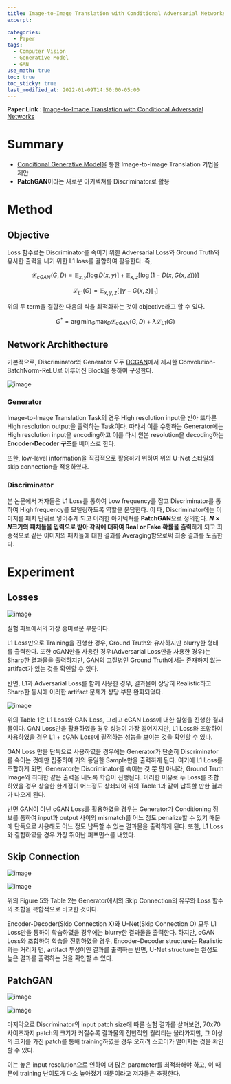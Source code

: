 ```yaml
---
title: Image-to-Image Translation with Conditional Adversarial Networks
excerpt:

categories:
  - Paper
tags:
  - Computer Vision
  - Generative Model
  - GAN
use_math: true
toc: true
toc_sticky: true
last_modified_at: 2022-01-09T14:50:00-05:00
---
```


**Paper Link** : [Image-to-Image Translation with Conditional Adversarial Networks](https://arxiv.org/pdf/1611.07004v3.pdf)

# Summary

* [Conditional Generative Model](https://shjas94.github.io/paper/cGAN/)을 통한 Image-to-Image Translation 기법을 제안
* **PatchGAN**이라는 새로운 아키텍쳐를 Discriminator로 활용
  
# Method

## Objective

Loss 함수로는 Discriminator를 속이기 위한 Adversarial Loss와 Ground Truth와 유사한 출력을 내기 위한 L1 loss를 결합하여 활용한다.
즉,

$$ \displaystyle{\mathcal{L}_{cGAN}(G, D) = \mathbb{E}_{x, y}[\log D(x, y)]+\mathbb{E}_{x,z}[\log (1-D(x, G(x,z)))]} $$

$$ \displaystyle{\mathcal{L}_{L1}(G) = \mathbb{E}_{x,y,z}[\lVert y-G(x,z)\rVert_1]}$$

위의 두 term을 결합한 다음의 식을 최적화하는 것이 objective라고 할 수 있다.

$$ \displaystyle{G^* = \arg \min_G\max_D\mathcal{L}_{cGAN}(G, D) +\lambda\mathcal{L}_{L1}(G)} $$

## Network Archithecture

기본적으로, Discriminator와 Generator 모두 [DCGAN](https://shjas94.github.io/paper/DCGAN/)에서 제시한 Convolution-BatchNorm-ReLU로 이루어진 Block을 통하여 구성한다. 

![image](https://user-images.githubusercontent.com/25663769/148549741-21f92857-57b3-4ff5-ac95-f768cc026635.png)


### Generator

Image-to-Image Translation Task의 경우 High resolution input을 받아 또다른 High resolution output을 출력하는 Task이다. 따라서 이를 수행하는 Generator에는 High resolution input을 encoding하고 이를 다시 원본 resolution을 decoding하는 **Encoder-Decoder 구조**를 베이스로 한다. 

또한, low-level information을 직접적으로 활용하기 위하여 위의 U-Net 스타일의 skip connection을 적용하였다.


### Discriminator

본 논문에서 저자들은 L1 Loss를 통하여 Low frequency를 잡고 Discriminator를 통하여 High frequency를 모델링하도록 역할을 분담한다.
이 때, Discriminator에는 이미지를 패치 단위로 넣어주게 되고 이러한 아키텍쳐를 **PatchGAN**으로 정의한다. **$N \times N$크기의 패치들을 입력으로 받아 각각에 대하여 Real or Fake 확률을 출력**하게 되고 최종적으로 같은 이미지의 패치들에 대한 결과를 Averaging함으로써 최종 결과를 도출한다.

# Experiment

## Losses

![image](https://user-images.githubusercontent.com/25663769/148640371-1a0346f0-5456-43b3-b474-7b2529ee2e36.png)

실험 파트에서의 가장 흥미로운 부분이다. 

L1 Loss만으로 Training을 진행한 경우, Ground Truth와 유사하지만 blurry한 형태를 출력한다. 또한 cGAN만을 사용한 경우(Adversarial Loss만을 사용한 경우)는 Sharp한 결과물을 출력하지만, GAN의 고질병인 Ground Truth에서는 존재하지 않는 artifact가 있는 것을 확인할 수 있다. 

반면, L1과 Adversarial Loss를 함께 사용한 경우, 결과물이 상당히 Realistic하고 Sharp한 동시에 이러한 artifact 문제가 상당 부분 완화되었다.

![image](https://user-images.githubusercontent.com/25663769/148640565-ce76e0cb-0256-4344-b2fe-160503e5950d.png)

위의 Table 1은 L1 Loss와 GAN Loss, 그리고 cGAN Loss에 대한 실험을 진행한 결과물이다. GAN Loss만을 활용하였을 경우 성능이 가장 떨어지지만, L1 Loss와 조합하여 사용하였을 경우 L1 + cGAN Loss에 필적하는 성능을 보이는 것을 확인할 수 있다. 

GAN Loss 만을 단독으로 사용하였을 경우에는 Generator가 단순히 Discriminator를 속이는 것에만 집중하여 거의 동일한 Sample만을 출력하게 된다. 여기에 L1 Loss를 조합하게 되면, Generator는 Discriminator를 속이는 것 뿐 만 아니라, Ground Truth Image와 최대한 같은 출력을 내도록 학습이 진행된다. 이러한 이유로 두 Loss를 조합하였을 경우 상술한 한계점이 어느정도 상쇄되어 위의 Table 1과 같이 납득할 만한 결과가 나오게 된다. 

반면 GAN이 아닌 cGAN Loss를 활용하였을 경우는 Generator가 Conditioning 정보를 통하여 input과 output 사이의 mismatch를 어느 정도 penalize할 수 있기 때문에 단독으로 사용해도 어느 정도 납득할 수 있는 결과물을 출력하게 된다. 또한, L1 Loss와 결합하였을 경우 가장 뛰어난 퍼포먼스를 내었다.

## Skip Connection

![image](https://user-images.githubusercontent.com/25663769/148651522-ae500036-5a69-4e97-a57b-0ca3245e68b0.png)

![image](https://user-images.githubusercontent.com/25663769/148651772-96821b1d-7048-457a-9525-74322265f482.png)

위의 Figure 5와 Table 2는 Generator에서의 Skip Connection의 유무와 Loss 함수의 조합을 복합적으로 비교한 것이다. 

Encoder-Decoder(Skip Connection X)와 U-Net(Skip Connection O) 모두 L1 Loss만을 통하여 학습하였을 경우에는 blurry한 결과물을 출력한다. 하지만, cGAN Loss와 조합하여 학습을 진행하였을 경우, Encoder-Decoder structure는 Realistic과는 거리가 먼, artifact 투성이인 결과를 출력하는 반면, U-Net structure는 완성도 높은 결과를 출력하는 것을 확인할 수 있다. 

## PatchGAN

![image](https://user-images.githubusercontent.com/25663769/148652311-5f895ce1-33b5-4d94-961d-ca1663d94225.png)

![image](https://user-images.githubusercontent.com/25663769/148652327-24bd03ad-3543-4fa0-a25a-0ab38a6985c0.png)

마지막으로 Discriminator의 input patch size에 따른 실험 결과를 살펴보면, 70x70 사이즈까지 patch의 크기가 커질수록 결과물의 전반적인 퀄리티는 올라가지만, 그 이상의 크기를 가진 patch를 통해 training하였을 경우 오히려 스코어가 떨어지는 것을 확인할 수 있다.

이는 높은 input resolution으로 인하여 더 많은 parameter를 최적화해야 하고, 이 때문에 training 난이도가 다소 높아졌기 때문이라고 저자들은 추정한다.